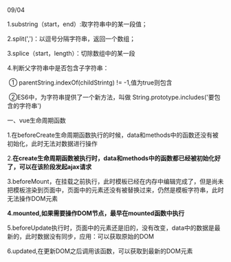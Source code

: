 09/04

1.substring（start，end）:取字符串中的某一段值；

2.split(',')：以逗号分隔字符串，返回一个数组；

3.splice（start，length）：切除数组中的某一段

4.判断父字符串中是否包含子字符串：

​	①  parentString.indexOf(childStrintg) != -1,值为true则包含

​	②ES6中，为字符串提供了一个新方法，叫做  String.prototype.includes('要包含的字符串')





一、vue生命周期函数

1.在beforeCreate生命周期函数执行的时候，data和methods中的函数还没有被初始化，此时无法对数据进行操作

2.**在create生命周期函数被执行时，data和methods中的函数都已经被初始化好了，可以在该阶段发起ajax请求**

3.beforeMount，在挂载之前执行，此时模板已经在内存中编辑完成了，但是尚未把模板渲染到页面中，页面中的元素还没有被替换过来，仍然是模板字符串，此时无法操作DOM元素

**4.mounted,如果需要操作DOM节点，最早在mounted函数中执行**

5.beforeUpdate执行时，页面中的元素还是旧的，没有改变，data中的数据是最新的，此时数据没有同步，应用：可以获取原始的DOM

6.updated,在更新DOM之后调用该函数，可以获取到最新的DOM元素